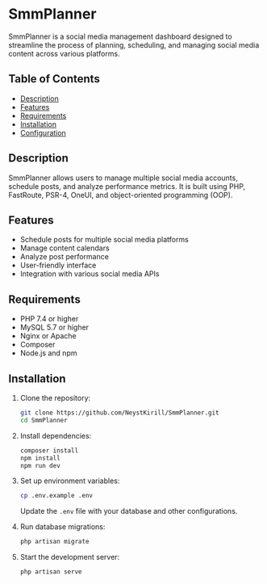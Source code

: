 # SmmPlanner

SmmPlanner is a social media management dashboard designed to streamline the process of planning, scheduling, and managing social media content across various platforms.

## Table of Contents

- [Description](#description)
- [Features](#features)
- [Requirements](#requirements)
- [Installation](#installation)
- [Configuration](#configuration)


## Description

SmmPlanner allows users to manage multiple social media accounts, schedule posts, and analyze performance metrics. It is built using PHP, FastRoute, PSR-4, OneUI, and object-oriented programming (OOP).

## Features

- Schedule posts for multiple social media platforms
- Manage content calendars
- Analyze post performance
- User-friendly interface
- Integration with various social media APIs

## Requirements

- PHP 7.4 or higher
- MySQL 5.7 or higher
- Nginx or Apache
- Composer
- Node.js and npm

## Installation

1. Clone the repository:
    ```bash
    git clone https://github.com/NeystKirill/SmmPlanner.git
    cd SmmPlanner
    ```

2. Install dependencies:
    ```bash
    composer install
    npm install
    npm run dev
    ```

3. Set up environment variables:
    ```bash
    cp .env.example .env
    ```
    Update the `.env` file with your database and other configurations.

4. Run database migrations:
    ```bash
    php artisan migrate
    ```

5. Start the development server:
    ```bash
    php artisan serve
    ```
